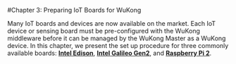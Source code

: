 #Chapter 3: Preparing IoT Boards for WuKong

Many IoT boards and devices are now available on the market. Each  IoT device or sensing board must be pre-configured with the WuKong middleware before it can be managed by the WuKong Master as a WuKong device. In this chapter, we present the set up procedure for three commonly available boards: **[Intel Edison](Ch3_Board_Setup_for_Intel_Edison.md)**, **[Intel Galileo Gen2](Ch3_Board_Setup_for_Intel_Galileo_Gen_2.md)**, and **[Raspberry Pi 2](Ch3_Boardsetup_for_Raspberry_Pi_Board.md)**. <!-- For all boards except Arduino, the vendor-supported Linux OS must be installed first. The boards also must be set up to run Python and OpenSSL. -->